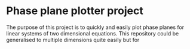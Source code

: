 # Phase plane plotter project

The purpose of this project is to quickly and easily plot phase planes for linear systems of two dimensional equations. This repository could be generalised to multiple dimensions quite easily but for 
